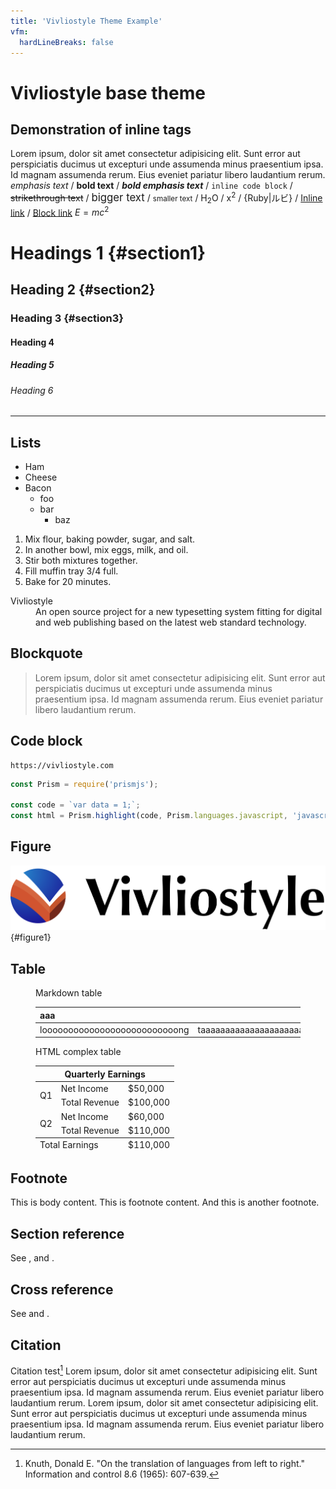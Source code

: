 ```yaml
---
title: 'Vivliostyle Theme Example'
vfm:
  hardLineBreaks: false
---
```


# Vivliostyle base theme

## Demonstration of inline tags

Lorem ipsum, dolor sit amet consectetur adipisicing elit. Sunt error aut
perspiciatis ducimus ut excepturi unde assumenda minus praesentium ipsa.
Id magnam assumenda rerum. Eius eveniet pariatur libero laudantium rerum.
_emphasis text_ / **bold text** / **_bold emphasis text_** /
`inline code block` / ~~strikethrough text~~ /
<big>bigger text</big> / <small>smaller text</small> /
H<sub>2</sub>O / x<sup>2</sup> / {Ruby|ルビ} /
[Inline link](https://vivliostyle.org) / [Block link]
$E = mc^2$

[Block link]: https://vivliostyle.org

# Headings 1 {#section1}

## Heading 2 {#section2}

### Heading 3 {#section3}

#### Heading 4

##### Heading 5

###### Heading 6

---

## Lists

- Ham
- Cheese
- Bacon
  - foo
  - bar
    - baz

1. Mix flour, baking powder, sugar, and salt.
2. In another bowl, mix eggs, milk, and oil.
3. Stir both mixtures together.
4. Fill muffin tray 3/4 full.
5. Bake for 20 minutes.

<dl>
  <dt>Vivliostyle</dt>
  <dd>
    An open source project for a new typesetting system fitting for
digital and web publishing based on the latest web standard technology.
  </dd>
</dl>

## Blockquote

> Lorem ipsum, dolor sit amet consectetur adipisicing elit. Sunt error aut
> perspiciatis ducimus ut excepturi unde assumenda minus praesentium ipsa.
> Id magnam assumenda rerum. Eius eveniet pariatur libero laudantium rerum.

## Code block

```
https://vivliostyle.com
```

```js
const Prism = require('prismjs');

const code = `var data = 1;`;
const html = Prism.highlight(code, Prism.languages.javascript, 'javascript');
```

## Figure

![Vivliostyle Logo](<./assets/Logo%20(Mark%20+%20Type).png>){#figure1}

## Table

<figure id="table1">
<figcaption>Markdown table</figcaption>
<div>

| aaa                           |                          bbb |
| :---------------------------- | ---------------------------: |
| loooooooooooooooooooooooooong | taaaaaaaaaaaaaaaaaaaaaaaable |

</div>
</figure>

<figure id="table2">
<figcaption>HTML complex table</figcaption>

<table>
  <thead>
    <tr>
      <th colspan="3">Quarterly Earnings</th>
    </tr>
  </thead>
  <tbody>
    <tr>
      <td rowspan="2">Q1</td>
      <td>Net Income</td>
      <td>$50,000</td>
    </tr>
    <tr>
      <td>Total Revenue</td>
      <td>$100,000</td>
    </tr>
    <tr>
      <td rowspan="2">Q2</td>
      <td>Net Income</td>
      <td>$60,000</td>
    </tr>
    <tr>
      <td>Total Revenue</td>
      <td>$110,000</td>
    </tr>
  </tbody>
  <tfoot>
    <tr>
      <td colspan="2">Total Earnings</td>
      <td>$110,000</td>
    </tr>
  </tfoot>
</table>
</figure>

## Footnote

This is body content.
<span class="footnote">This is footnote content.</span>
<span class="footnote">And this is another footnote.</span>

## Section reference

See <a href="#section1" data-ref="sec"></a>, <a href="#section2" data-ref="sec"></a> and <a href="#section3" data-ref="sec"></a>.

## Cross reference

See <a href="#figure1" data-ref="fig"></a> and <a href="#table1" data-ref="tbl"></a>.

## Citation

Citation test[^knuth1965] Lorem ipsum, dolor sit amet consectetur adipisicing elit. Sunt error aut
perspiciatis ducimus ut excepturi unde assumenda minus praesentium ipsa.
Id magnam assumenda rerum. Eius eveniet pariatur libero laudantium rerum.
Lorem ipsum, dolor sit amet consectetur adipisicing elit. Sunt error aut
perspiciatis ducimus ut excepturi unde assumenda minus praesentium ipsa.
Id magnam assumenda rerum. Eius eveniet pariatur libero laudantium rerum.

[^knuth1965]: Knuth, Donald E. "On the translation of languages from left to right." Information and control 8.6 (1965): 607-639.

